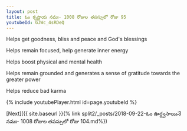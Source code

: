 ```yaml
---
layout: post
title: ఓం కృష్ణాయ నమః- 1008 రోజుల తపస్సులో రోజు 95
youtubeId: GJWc_4sRDeQ
---
```

 
 
Helps get goodness, bliss and peace and God's blessings
 
Helps remain focused, help generate inner energy 
 
Helps boost physical and mental health 
 
Helps remain grounded and generates a sense of gratitude towards the greater power 
 
Helps reduce bad karma
 
 
 
 


{% include youtubePlayer.html id=page.youtubeId %}
 
[Next]({{ site.baseurl }}{% link  split2/_posts/2018-09-22-ఓం ఊర్ధ్వసాయినే నమః- 1008 రోజుల తపస్సులో రోజు 104.md%})
 
